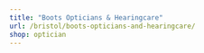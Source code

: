 ```yaml
---
title: "Boots Opticians & Hearingcare"
url: /bristol/boots-opticians-and-hearingcare/
shop: optician
---
```

